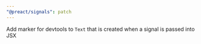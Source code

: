 ```yaml
---
"@preact/signals": patch
---
```


Add marker for devtools to `Text` that is created when a signal is passed into JSX
